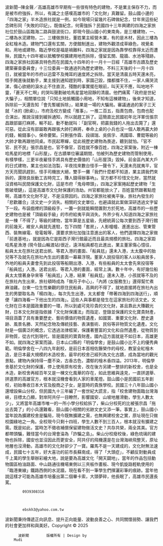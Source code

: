 波新聞─陳金聲／高雄高雄市早期有一些很有特色的建物，不是業主保存不力，而是被市府強拆，所以，有識之士感嘆高雄市的「文化財」真難留。鼓山國小邊的「四海之家」半木造旅社就是一例，如今現場只留幾片石碑做紀念，廿年來這些紀念碑形同「失敗的印記」，既值紀念，何需強拆？民國四十三年興建的四海之家旅社位於鼓山區臨海二路與鼓波街口，即現今鼓山國小的東南角，是三樓建物，一、二樓為水泥建物，二、三樓做旅社，董姓業主經營木業，有的是木材，因此三樓為全紅檜木造。建物門口還有玄關，方便館制進出，建物外觀漆成草綠色，視覺柔和。用地或建物，臨近學校是福是禍難料，四海之家就是因為靠學校靠得太近而遭殃，民國九十四年被以抵觸學校擴建用地而拆除，僅留玄關、龍牆、水池等殘跡。四海之家旅社因甚具特色而在民國九十四年的十一月十一日經「高雄市古蹟及歷史建築審查委員會」十三位委員一致通過列為歷史建物，不料三天後的十一月十四日，就被當年的市府以迅雷不及掩耳的速度將之拆除。當天是清晨五時天還未亮，怪手開進後就動手，業主接到通知趕到時，家園己毀，擋都擋不住，一家人痛哭流涕，傷心欲絕的淚水止不住直流，殘酷的事實擺在眼前，叫天天不應，叫地地不靈，「蒼天不仁啊」的哭叫聲劃破哈馬星當地寂靜的清晨。他們痛罵「政府是世紀大騙子」，相關單位說「只知土地抵觸國小用地，不知有這棟建物」，後來才知道，拆除前一天還告知「會先暫緩拆除」，結果是一場的大騙局。審議通過的案子三天就「冰的 (掀桌)」，市府及校方變成「推事」，一推二百五，指責包商，包商也配合演出，推說沒接到緩拆通知，所以就趕工拆了。這簡直比民國初年北洋軍伐張宗昌跟部屬打麻將，輸不起，動不動就叫：「副官啊，把贏我錢的人拖出去斃了」還可惡。從此沒有部屬敢再跟張大帥打麻將，奉命上桌的小兵也沒一個人敢再贏大帥的錢，輸錢事小，保命要緊。只剩張作霖、段祺瑞、吳佩孚、馮國璋、曹錕等級的大帥才敢再跟他同桌。市民起寒蟬，從此視歷史建物為畏途，聽到就怕。「官不官、民不民」張宗昌是也，官不像官，百姓就不像百姓，四海之家案後，附近一棟哈馬星的地標「山形屋」，在古蹟單位審議期間，怕被列為歷史建物而管制使用，有樣學樣，三更半夜雇怪手將具有歷史價值的「山形屋頂」毀掉。前金區內某大戶的日式建物，業主也如法泡製，半夜找來數台怪手一聲令下，天還未亮就夷平，官方天亮聞訊趕到，怪手司機放大絕，雙手一攤「我們什麼都不知道，業主請我們來拆的，還限良辰動工吉時完工，賺人錢得辦事吶」。官方都不珍惜文化財，當然就沒資格叫民間保護文化財，這是市府「鬼母帶頭」，四海之家案捲起歷史建物「生態破壞鏈」，這是高雄市文化財保護的浩劫。州官都能放火了，百姓當然跟著點燈啊，高雄市文化財不足，不是沒原因的。四海之家旅社被夷平後，旅社內發生的「悲歡離合」活文史一夕消失。相關的文史單位，也避諱就此案做深研透過文字留下一段。布袋戲裡的頂級殺手，一簫一劍就能瞬間置對方於死地，高雄市的一些歷史建物也是被「頂級殺手級」的市府給夷平與消失。外界少有人知道四海之家旅社是一棟「不得了」等級的建物，當年算是五星級，先總統蔣公每次要到西子灣行館的前幾天，維安人員就先進駐，包下四間「套房」，人影幢幢、進進出出、管東管西、裝無線電、發電報等，還要求旅社加強注意進出的客人，他們選擇四海之家做「前進基地」，就是因為它是距西子灣行館最近而且最具規模的旅社。四海之家距哈馬星漁港 (現今鼓山輪渡站)很近，遠洋船員都在此進出，業主董家傷心憶往，船員太太在旅社送君出帆、等君入港的畫面、「船員尪」還未入港，太太腹中的胎兒等不及就先在旅社內生出的畫面一幕幕浮現。董家人說投宿的客人以船員居多，外地的船員夫妻會先到此投宿等船期出港、入港，有些船員的太太會先來投宿等「船員尪」入港。送君出航、等君入港的畫面，經常上演。數十年中，有好幾位船員太太懷著身孕來等「船員尪」入港，結果「船員尪」還未入港，小孩就等不及的在旅社內生出來，旅社頓時成為「做月子中心」，「內將 (女服務生)」還得幫忙煮麻油雞。台東一位生性樂觀的原住民船員，高興的不得了，就地直接將在旅社內出生的男嬰取名為「楊四海」，每次先生出港，太太都會「帶著四海到四海送行」，順便「讓四海看一下他出生的四海」。這些人與事都是發生在這家旅社的活文史。文化財在日本是國政重要的一環，所以到處可見珍貴的文化財，甚且靠此大賺觀光財，日本文化財是指依據「文化財保護法」而指定、登錄並保護的文化寶貴財產，項目涵蓋了具有重要歷史、藝術價值的物質遺產，如國寶、重要文化財、歷史遺跡、風景名勝、天然紀念物及傳統技藝、表演藝術、民俗等非物質文化遺產。文化財是一個廣泛的概念，它透過法律框架，保護著豐富的文化和自然遺產，從物質到非物質，從古代到現代，皆是國民的寶貴財產。國內這方面就是不如日本，高雄更不如。就四海之家案而論，日本山口縣的「明倫學舍」是鼓山國小比不上的優秀典範。明倫學舍在一八四九年創校，是前日本首相佐籐榮作的母校，教室全紅檜木造，是日本最大規模的木造校舍。最早的校舍己經列為文化古蹟，成為當地的觀光景點，建物內保持得一塵不染，古香古色，濃郁的檜木香四溢。2013年，明倫學舍基於文化財的保護，停上使用原有校舍，改在後方另建一整排的新校舍，也是全木造，新校舍再經百年又是一棟文化風華的存在，如此思維與遠見，一直拼選舉、拼選票的高雄官方，根本就沒機會看到人家的車尾燈。鼓山國小是民國前五年創校，初始專收日本大官及殷商之子女，是當時的貴族學校。民國三十八年鼓山國小還增設柴山分校，但民國九十三年編了一套世紀大謊言，指「校舍建物面臨台灣海峽，目標太凸顯，對岸阿共仔一目瞭然，影響國安、山坡地層滑動，學生人數太少」，又將當年高雄市唯一的一所小學分校給拆了，柴山分校死的比被張宗昌「拖出去斃了」的小兵還難看，鼓山國小相關的劣跡文史又添一筆。事實上，鼓山國小當年說為擴建校舍是騙局，現今既無擴建之需，也無興建校舍之實，原址現在只做校園綠地之一角。全校現今只剩十四班，學生人數不到三百人，根本就沒有擴建之需。既是如此，當時怎不徵收補償保留建物做活文史？共存共榮，兩全其美。官方都帶頭騙，難怪當今的台灣會淪為「詐騙之島」。柴山分校廢校後，綠色琉璃的建物也拆除，國安也並沒因此而更安全，阿共仔的飛機還是在台灣海峽飛整天，原址地層也沒滑動，高雄市的文化財卻少了一寶。羅馬不是一天建成的，文化財無法速成，民國七十五年，好大喜功的前市長蘇南成，得了「大頭症」，不顧反對動員成千上萬的學生舉辦彩繪大地，說是要為高雄文化「開天闢地」，當年的作品包括動物園區柏油路面、中山路通往機場東側以三夾板作畫板、現今凱旋路輕軌使用的「臨港東線」鐵路西側的水泥牆，現在看不到一筆學生們揮灑彩筆的痕跡。當年他說這樣才可能為高雄市培養出第二個畢卡索，大頭夢碎，他長眠了，高雄市民還長罵。  
          
            0939308316          
  
          
            ebskh3@yahoo.com.tw          
波新聞秉持傳遞正向訊息、提升正向能量、波動良善之心、共同關懷弱勢、讓我們的社會更加祥和與美好。Copyright © 2025
             
          波新聞        版權所有 | Design by 
        Mudi
